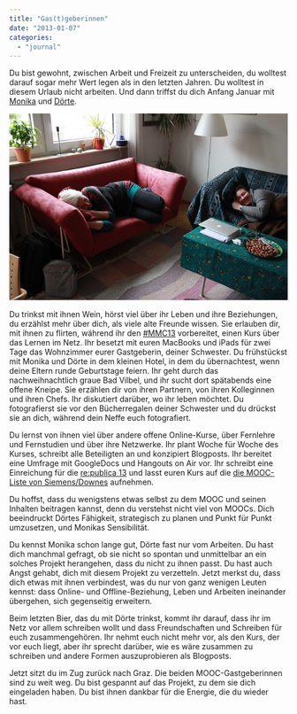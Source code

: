 ```yaml
---
title: "Gas(t)geberinnen"
date: "2013-01-07"
categories: 
  - "journal"
---
```


Du bist gewohnt, zwischen Arbeit und Freizeit zu unterscheiden, du wolltest darauf sogar mehr Wert legen als in den letzten Jahren. Du wolltest in diesem Urlaub nicht arbeiten. Und dann triffst du dich Anfang Januar mit [Monika](http://lernspielwiese.wordpress.com/ "Lernspielwiese | Hauptsache was gelernt!") und [Dörte](http://diegoerelebt.wordpress.com/ "dieGoerelebt – Dörtes Zettelkasten | prä-literarisch | post-feministisch | pri-vat 2.0").

[![doerte_moni_schlafend](images/8358185235_a763aef40e_z.jpg)](http://www.flickr.com/photos/heinzwittenbrink/8358185235/ "doerte_moni_schlafend di Heinz Wittenbrink, su Flickr")

Du trinkst mit ihnen Wein, hörst viel über ihr Leben und ihre Beziehungen, du erzählst mehr über dich, als viele alte Freunde wissen. Sie erlauben dir, mit ihnen zu flirten, während ihr den [#MMC13](http://howtomooc.org/ "#MMC13 - der Open MOOC-Maker Course 2013 - Offene Online-Kurse konzipieren, planen und durchführen - gewusst wie!") vorbereitet, einen Kurs über das Lernen im Netz. Ihr besetzt mit euren MacBooks und iPads für zwei Tage das Wohnzimmer eurer Gastgeberin, deiner Schwester. Du frühstückst mit Monika und Dörte in dem kleinen Hotel, in dem du übernachtest, wenn deine Eltern runde Geburtstage feiern. Ihr geht durch das nachweihnachtlich graue Bad Vilbel, und ihr sucht dort spätabends eine offene Kneipe. Sie erzählen dir von ihren Partnern, von ihren Kolleginnen und ihren Chefs. Ihr diskutiert darüber, wo ihr leben möchtet. Du fotografierst sie vor den Bücherregalen deiner Schwester und du drückst sie an dich, während dein Neffe euch fotografiert.

Du lernst von ihnen viel über andere offene Online-Kurse, über Fernlehre und Fernstudien und über ihre Netzwerke. Ihr plant Woche für Woche des Kurses, schreibt alle Beteiligten an und konzipiert Blogposts. Ihr bereitet eine Umfrage mit GoogleDocs und Hangouts on Air vor. Ihr schreibt eine Einreichung für die [re:publica 13](http://re-publica.de/ "breaking / news | re-publica.de") und lasst euren Kurs auf die [die MOOC-Liste von Siemens/Downes](http://www.mooc.ca/courses.htm "Find Courses ~ MOOC") aufnehmen.

Du hoffst, dass du wenigstens etwas selbst zu dem MOOC und seinen Inhalten beitragen kannst, denn du verstehst nicht viel von MOOCs. Dich beeindruckt Dörtes Fähigkeit, strategisch zu planen und Punkt für Punkt umzusetzen, und Monikas Sensibilität.

Du kennst Monika schon lange gut, Dörte fast nur vom Arbeiten. Du hast dich manchmal gefragt, ob sie nicht so spontan und unmittelbar an ein solches Projekt herangehen, dass du nicht zu ihnen passt. Du hast auch Angst gehabt, dich mit diesem Projekt zu verzetteln. Jetzt merkst du, dass dich etwas mit ihnen verbindest, was du nur von ganz wenigen Leuten kennst: dass Online- und Offline-Beziehung, Leben und Arbeiten ineinander übergehen, sich gegenseitig erweitern.

Beim letzten Bier, das du mit Dörte trinkst, kommt ihr darauf, dass ihr im Netz vor allem schreiben wollt und dass Freundschaften und Schreiben für euch zusammengehören. Ihr nehmt euch nicht mehr vor, als den Kurs, der vor euch liegt, aber ihr sprecht darüber, wie es wäre zusammen zu schreiben und andere Formen auszuprobieren als Blogposts.

Jetzt sitzt du im Zug zurück nach Graz. Die beiden MOOC-Gastgeberinnen sind zu weit weg. Du bist gespannt auf das Projekt, zu dem sie dich eingeladen haben. Du bist ihnen dankbar für die Energie, die du wieder hast.
